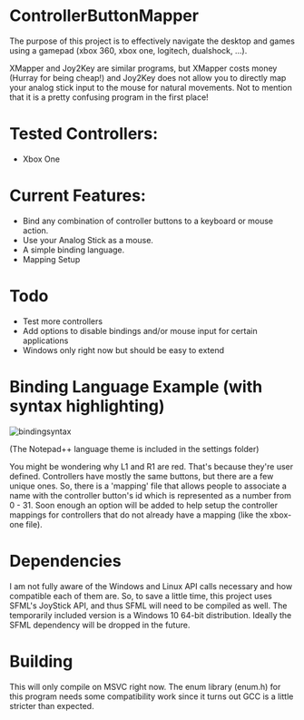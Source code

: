 # ControllerButtonMapper

The purpose of this project is to effectively navigate the desktop and games 
using a gamepad (xbox 360, xbox one, logitech, dualshock, ...).

XMapper and Joy2Key are similar programs, but XMapper costs money (Hurray for 
being cheap!) and Joy2Key does not allow you to directly map your analog stick
input to the mouse for natural movements.  Not to mention that it is a pretty
confusing program in the first place!

# Tested Controllers:
- Xbox One

# Current Features:

- Bind any combination of controller buttons to a keyboard or mouse action.
- Use your Analog Stick as a mouse.
- A simple binding language.
- Mapping Setup

# Todo

- Test more controllers
- Add options to disable bindings and/or mouse input for certain applications
- Windows only right now but should be easy to extend

# Binding Language Example (with syntax highlighting)

![bindingsyntax](https://cloud.githubusercontent.com/assets/5145006/12012837/2a7c36f8-accd-11e5-80ed-a85198030396.png "Simple Binding Syntax")

(The Notepad++ language theme is included in the settings folder)

You might be wondering why L1 and R1 are red.  That's because they're user defined.  Controllers have mostly the same buttons,
but there are a few unique ones.  So, there is a 'mapping' file that allows people to associate a name with the controller button's
id which is represented as a number from 0 - 31.  Soon enough an option will be added to help setup the controller mappings for 
controllers that do not already have a mapping (like the xbox-one file).

# Dependencies

I am not fully aware of the Windows and Linux API calls necessary and how compatible each of them are.  So, to save a little time, this project uses SFML's JoyStick API, and thus SFML will need to be compiled as well.  The temporarily included version is a Windows 10 64-bit distribution.  Ideally the SFML dependency will be dropped in the future.

# Building

This will only compile on MSVC right now.  The enum library (enum.h) for this program needs some compatibility work since it turns out GCC is a little stricter than expected.

